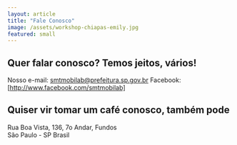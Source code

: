 ```yaml
---
layout: article
title: "Fale Conosco"
image: /assets/workshop-chiapas-emily.jpg
featured: small
---
```

## Quer falar conosco? Temos jeitos, vários!

Nosso e-mail: smtmobilab@prefeitura.sp.gov.br
Facebook: [http://www.facebook.com/smtmobilab]

## Quiser vir tomar um café conosco, também pode
Rua Boa Vista, 136, 7o Andar, Fundos<br>
São Paulo - SP
Brasil
